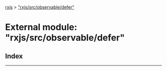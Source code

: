 [rxjs](../README.md) > ["rxjs/src/observable/defer"](../modules/_rxjs_src_observable_defer_.md)

# External module: "rxjs/src/observable/defer"

## Index

---

